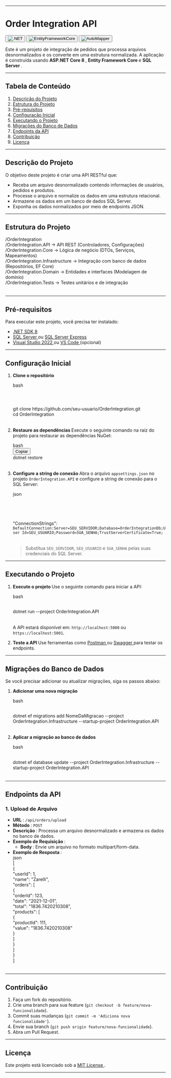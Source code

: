 <div>
<hr>
<h1 data-spm-anchor-id="5aebb161.65e9fcb3.0.i48.70242a1anngFFs"><strong data-spm-anchor-id="5aebb161.65e9fcb3.0.i40.70242a1anngFFs">Order Integration API </strong> </h1>
<p><button class="w-max-full w-fit"><img src="https://img.shields.io/badge/.NET-8.0-blue" alt=".NET" class="rounded-lg" draggable="false" data-cy="image"></button>  <button class="w-max-full w-fit"><img src="https://img.shields.io/badge/Entity_Framework_Core-9.x-green" alt="EntityFrameworkCore" class="rounded-lg" draggable="false" data-cy="image"></button>  <button class="w-max-full w-fit"><img src="https://img.shields.io/badge/AutoMapper-latest-orange" alt="AutoMapper" class="rounded-lg" draggable="false" data-cy="image"></button>  </p>
<div class="my-2"></div>
<p>Este é um projeto de integração de pedidos que processa arquivos desnormalizados e os converte em uma estrutura normalizada. A aplicação é construída usando <strong>ASP.NET Core 8 </strong>, <strong>Entity Framework Core </strong> e <strong>SQL Server </strong>. </p>
<div class="my-2"></div>
<hr>
<h2><strong>Tabela de Conteúdo </strong> </h2>
<ol start="1">
   <li><a href="#descrição-do-projeto" target="_blank" rel="nofollow">Descrição do Projeto </a></li>
   <li><a href="#estrutura-do-projeto" target="_blank" rel="nofollow">Estrutura do Projeto </a></li>
   <li><a href="#pré-requisitos" target="_blank" rel="nofollow">Pré-requisitos </a></li>
   <li><a href="#configuração-inicial" target="_blank" rel="nofollow">Configuração Inicial </a></li>
   <li><a href="#executando-o-projeto" target="_blank" rel="nofollow">Executando o Projeto </a></li>
   <li><a href="#migrações-do-banco-de-dados" target="_blank" rel="nofollow">Migrações do Banco de Dados </a></li>
   <li><a href="#endpoints-da-api" target="_blank" rel="nofollow">Endpoints da API </a></li>
   <li><a href="#contribuição" target="_blank" rel="nofollow">Contribuição </a></li>
   <li><a href="#licença" target="_blank" rel="nofollow">Licença </a></li>
</ol>
<div class="my-2"></div>
<hr>
<h2><strong>Descrição do Projeto </strong> </h2>
<p>O objetivo deste projeto é criar uma API RESTful que: </p>
<ul>
   <li>Receba um arquivo desnormalizado contendo informações de usuários, pedidos e produtos.</li>
   <li>Processe o arquivo e normalize os dados em uma estrutura relacional.</li>
   <li>Armazene os dados em um banco de dados SQL Server.</li>
   <li>Exponha os dados normalizados por meio de endpoints JSON.</li>
</ul>
<div class="my-2"></div>
<hr>
<h2><strong data-spm-anchor-id="5aebb161.65efcb3.0.i42.70242a1anngFFs">Estrutura do Projeto </strong> </h2>
<div>
   <div class="relative my-2 flex flex-col rounded-lg" dir="ltr">
      <div class="text-text-300 absolute pl-4 py-1.5 text-xs font-medium dark:text-white"></div>
      <div class="language- rounded-t-lg -mt-8 rounded-b-lg overflow-hidden">
         <div class="pt-7 bg-gray-50 dark:bg-gray-850"></div>
         <div id="code-textarea-2cd6b716-1e75-48cf-bde8-c8414c78d7c-1" class="h-full w-full code-textarea ">
            <div class="cm-editor ͼ1 ͼ3 ͼ4 ͼo">
               <div class="cm-announced" aria-live="polite"></div>
               <div tabindex="-1" class="cm-scroller">
                  <div spellcheck="false" autocorrect="off" autocapitalize="off" writingsuggestions="false" translate="no" contenteditable="false" style="tab-size: 4;" class="cm-content" role="textbox" aria-multiline="true">
                     <div class="cm-line">/OrderIntegration</div>
                     <div class="cm-line">    /OrderIntegration.API          -&gt; API REST (Controladores, Configurações)</div>
                     <div class="cm-line">    /OrderIntegration.Core         -&gt; Lógica de negócio (DTOs, Serviços, Mapeamentos)</div>
                     <div class="cm-activeLine cm-line">    /OrderIntegration.Infrastructure -&gt; Integração com banco de dados (Repositórios, EF Core)</div>
                     <div class="cm-line">    /OrderIntegration.Domain       -&gt; Entidades e interfaces (Modelagem de domínio)</div>
                     <div class="cm-line">    /OrderIntegration.Tests        -&gt; Testes unitários e de integração</div>
                  </div>
                  <div class="cm-layer cm-layer-above cm-cursorLayer" aria-hidden="true" style="z-index: 150; animation-duration: 1200ms; animation-name: cm-blink;">
                     <div class="cm-cursor cm-cursor-primary" style="left: 371.078px; top: 72.1719px; height: 19px;"></div>
                  </div>
                  <div class="cm-layer cm-selectionLayer" aria-hidden="true" style="z-index: -2;"></div>
               </div>
            </div>
         </div>
      </div>
      <div id="plt-canvas-2cd6b716-1e75-48cf-bde8-c84149c78d7c-19" class="bg-[#202123] text-white max-w-full overflow-x-auto scrollbar-hidden"></div>
   </div>
</div>
<div class="my-2"></div>
<hr>
<h2><strong>Pré-requisitos </strong> </h2>
<p>Para executar este projeto, você precisa ter instalado: </p>
<div class="my-2"></div>
<ul>
   <li><a href="https://dotnet.microsoft.com/download/dotnet/8.0" target="_blank" rel="nofollow">.NET SDK 8 </a></li>
   <li><a href="https://www.microsoft.com/sql-server" target="_blank" rel="nofollow">SQL Server </a> ou <a href="https://www.microsoft.com/sql-server/sql-server-editions-express" target="_blank" rel="nofollow">SQL Server Express </a></li>
   <li><a href="https://visualstudio.microsoft.com/" target="_blank" rel="nofollow">Visual Studio 2022 </a> ou <a href="https://code.visualstudio.com/" target="_blank" rel="nofollow">VS Code </a> (opcional)</li>
</ul>
<div class="my-2"></div>
<hr>
<h2 data-spm-anchor-id="5aebb161.65e9fcb3.0.i52.70242a1anngFFs"><strong>Configuração Inicial </strong> </h2>
<ol start="1">
   <li data-spm-anchor-id="5aebb161.65e9fcb3.0.i49.70242a1anngFFs">
      <p><strong data-spm-anchor-id="5aebb161.65e9fcb3.0.i50.70242a1anngFFs">Clone o repositório </strong> </p>
      <div>
         <div class="relative my-2 flex flex-col rounded-lg" dir="ltr">
            <div class="text-text-300 absolute pl-4 py-1.5 text-xs font-medium dark:text-white">bash</div>
            <div class="language-bash rounded-t-lg -mt-8 rounded-b-lg overflow-hidden">
               <div class="pt-7 bg-gray-50 dark:bg-gray-850"></div>
               <div id="code-textarea-2cd6b716-1e75-48cf-bde8-c84149c78d7c-29-0-1" class="h-full w-full code-textarea ">
                  <div class="cm-editor ͼ1 ͼ3 ͼ4 ͼo">
                     <div class="cm-announced" aria-live="polite"></div>
                     <div tabindex="-1" class="cm-scroller">
                        <div class="cm-gutters" aria-hidden="true" style="min-height: 52.7812px; position: sticky;">
                           <div class="cm-gutter cm-foldGutter">
                              <div class="cm-gutterElement cm-activeLineGutter" style="height: 22.3906px; margin-top: 4px;"></div>
                           </div>
                        </div>
                        <div spellcheck="false" autocorrect="off" autocapitalize="off" writingsuggestions="false" translate="no" contenteditable="false" style="tab-size: 4;" class="cm-content" role="textbox" aria-multiline="true" data-language="shell" aria-autocomplete="list">
                           <div class="cm-activeLine cm-line"><span class="ͼs">git</span> clone https://github.com/seu-usuario/OrderIntegration.git</div>
                           <div class="cm-line"><span class="ͼs">cd</span> OrderIntegration</div>
                        </div>
                        <div class="cm-layer cm-layer-above cm-cursorLayer" aria-hidden="true" style="z-index: 150; animation-duration: 1200ms;">
                           <div class="cm-cursor cm-cursor-primary" style="left: 36.7969px; top: 5px; height: 19px;"></div>
                        </div>
                        <div class="cm-layer cm-selectionLayer" aria-hidden="true" style="z-index: -2;"></div>
                     </div>
                  </div>
               </div>
            </div>
            <div id="plt-canvas-2cd6b716-1e75-48cf-bde8-c84149c78d7c-29-0-1" class="bg-[#202123] text-white max-w-full overflow-x-auto scrollbar-hidden"></div>
         </div>
      </div>
   </li>
   <li>
      <p><strong data-spm-anchor-id="5aebb161.65e9fcb3.0.i51.70242a1anngFFs">Restaure as dependências </strong>
         Execute o seguinte comando na raiz do projeto para restaurar as dependências NuGet: 
      </p>
      <div>
         <div class="relative my-2 flex flex-col rounded-lg" dir="ltr">
            <div class="text-text-300 absolute pl-4 py-1.5 text-xs font-medium dark:text-white">bash</div>
            <div class="sticky top-8 mb-1 py-1 pr-2.5 flex items-center justify-end z-10 text-xs text-black dark:text-white">
               <div class="flex items-center gap-0.5 translate-y-[1px]"><button class="copy-code-button bg-none border-none bg-gray-50 hover:bg-gray-100 dark:bg-gray-850 dark:hover:bg-gray-800 transition rounded-md px-1.5 py-0.5">Copiar</button></div>
            </div>
            <div class="language-bash rounded-t-lg -mt-8 rounded-b-lg overflow-hidden">
               <div class="pt-7 bg-gray-50 dark:bg-gray-850"></div>
               <div id="code-textarea-2cd6b716-1e75-48cf-bde8-c84149c78d7c-29-1-1" class="h-full w-full code-textarea ">
                  <div class="cm-editor ͼ1 ͼ3 ͼ4 ͼo">
                     <div class="cm-announced" aria-live="polite"></div>
                     <div tabindex="-1" class="cm-scroller">
                        <div class="cm-gutters" aria-hidden="true" style="min-height: 30.3906px; position: sticky;">
                           <div spellcheck="false" autocorrect="off" autocapitalize="off" writingsuggestions="false" translate="no" contenteditable="false" style="tab-size: 4;" class="cm-content" role="textbox" aria-multiline="true" data-language="shell" aria-autocomplete="list">
                              <div class="cm-activeLine cm-line">dotnet restore</div>
                           </div>
                           <div class="cm-layer cm-layer-above cm-cursorLayer" aria-hidden="true" style="z-index: 150; animation-duration: 1200ms;">
                              <div class="cm-cursor cm-cursor-primary" style="left: 36.7969px; top: 5px; height: 19px;"></div>
                           </div>
                           <div class="cm-layer cm-selectionLayer" aria-hidden="true" style="z-index: -2;"></div>
                        </div>
                     </div>
                  </div>
               </div>
               <div id="plt-canvas-2cd6b716-1e75-48cf-bde8-c84149c78d7c-29-1-1" class="bg-[#202123] text-white max-w-full overflow-x-auto scrollbar-hidden"></div>
            </div>
         </div>
   </li>
   <li>
   <p><strong>Configure a string de conexão </strong>
   Abra o arquivo <code class="codespan cursor-pointer">appsettings.json</code> no projeto <code class="codespan cursor-pointer">OrderIntegration.API</code> e configure a string de conexão para o SQL Server: 
   </p>
   <div class="my-2"></div>
   <div>
   <div class="relative my-2 flex flex-col rounded-lg" dir="ltr">
   <div class="text-text-300 absolute pl-4 py-1.5 text-xs font-medium dark:text-white">json</div>
   <div class="language-json rounded-t-lg -mt-8 rounded-b-lg overflow-hidden">
   <div class="pt-7 bg-gray-50 dark:bg-gray-850"></div>
   <div id="code-textarea-2cd6b716-1e75-48cf-bde8-c84149c78d7c-29-2-2" class="h-full w-full code-textarea ">
   <div class="cm-editor ͼ1 ͼ3 ͼ4 ͼo">
   <div class="cm-announced" aria-live="polite"></div>
   <div tabindex="-1" class="cm-scroller">
   <div class="cm-gutters" aria-hidden="true" style="min-height: 75.1719px; position: sticky;">
   </div>
   <div spellcheck="false" autocorrect="off" autocapitalize="off" writingsuggestions="false" translate="no" contenteditable="false" style="tab-size: 4;" class="cm-content" role="textbox" aria-multiline="true" data-language="json">
   <div class="cm-activeLine cm-line"><span class="ͼ13">"ConnectionStrings"</span><span class="ͼt">:</span>
   <div class="cm-line"></div>
      <code class="codespan cursor-pointer">DefaultConnection:Server=SEU_SERVIDOR;Database=OrderIntegrationDb;User Id=SEU_USUARIO;Password=SUA_SENHA;TrustServerCertificate=True;</code>
   </div>
   <div class="cm-layer cm-layer-above cm-cursorLayer" aria-hidden="true" style="z-index: 150; animation-duration: 1200ms;">
   <div class="cm-cursor cm-cursor-primary" style="left: 37px; top: 5px; height: 19px;"></div>
   </div>
   <div class="cm-layer cm-selectionLayer" aria-hidden="true" style="z-index: -2;"></div>
   </div>
   </div>
   </div>
   </div>
   <div id="plt-canvas-2cd6b716-1e75-48cf-bde8-c84149c78d7c-29-2-2" class="bg-[#202123] text-white max-w-full overflow-x-auto scrollbar-hidden"></div>
   </div>
   </div>
   <div class="my-2"></div>
   <blockquote>
   <p>Substitua <code class="codespan cursor-pointer">SEU_SERVIDOR</code>, <code class="codespan cursor-pointer">SEU_USUARIO</code> e <code class="codespan cursor-pointer">SUA_SENHA</code> pelas suas credenciais do SQL Server. </p>
   </blockquote>
   </li>
</ol>
<div class="my-2"></div>
<hr>
<h2><strong>Executando o Projeto </strong> </h2>
<ol start="1">
<li>
<p><strong>Execute o projeto </strong>
Use o seguinte comando para iniciar a API: 
</p>
<div>
<div class="relative my-2 flex flex-col rounded-lg" dir="ltr">
<div class="text-text-300 absolute pl-4 py-1.5 text-xs font-medium dark:text-white">bash</div>
<div class="language-bash rounded-t-lg -mt-8 rounded-b-lg overflow-hidden">
<div class="pt-7 bg-gray-50 dark:bg-gray-850"></div>
<div id="code-textarea-2cd6b716-1e75-48cf-bde8-c84149c78d7c-33-0-1" class="h-full w-full code-textarea ">
<div class="cm-editor ͼ1 ͼ3 ͼ4 ͼo">
<div class="cm-announced" aria-live="polite"></div>
<div tabindex="-1" class="cm-scroller">
<div class="cm-gutters" aria-hidden="true" style="min-height: 30.3906px; position: sticky;">
</div>
<div spellcheck="false" autocorrect="off" autocapitalize="off" writingsuggestions="false" translate="no" contenteditable="false" style="tab-size: 4;" class="cm-content" role="textbox" aria-multiline="true" data-language="shell" aria-autocomplete="list">
<div class="cm-activeLine cm-line">dotnet run <span class="ͼq">--project</span> OrderIntegration.API</div>
</div>
<div class="cm-layer cm-layer-above cm-cursorLayer" aria-hidden="true" style="z-index: 150; animation-duration: 1200ms;">
<div class="cm-cursor cm-cursor-primary" style="left: 36.7969px; top: 5px; height: 19px;"></div>
</div>
<div class="cm-layer cm-selectionLayer" aria-hidden="true" style="z-index: -2;"></div>
</div>
</div>
</div>
</div>
<div id="plt-canvas-2cd6b716-1e75-48cf-bde8-c84149c78d7c-33-0-1" class="bg-[#202123] text-white max-w-full overflow-x-auto scrollbar-hidden"></div>
</div>
</div>
<div class="my-2"></div>
<p>A API estará disponível em: <code class="codespan cursor-pointer">http://localhost:5000</code> ou <code class="codespan cursor-pointer">https://localhost:5001</code>. </p>
</li>
<li>
<p><strong>Teste a API </strong>
Use ferramentas como <a href="https://www.postman.com/" target="_blank" rel="nofollow">Postman </a> ou <a href="https://swagger.io/" target="_blank" rel="nofollow">Swagger </a> para testar os endpoints. 
</p>
</li>
</ol>
<div class="my-2"></div>
<hr>
<h2><strong>Migrações do Banco de Dados </strong> </h2>
<p>Se você precisar adicionar ou atualizar migrações, siga os passos abaixo: </p>
<div class="my-2"></div>
<ol start="1">
<li>
<p><strong>Adicionar uma nova migração </strong> </p>
<div>
<div class="relative my-2 flex flex-col rounded-lg" dir="ltr">
<div class="text-text-300 absolute pl-4 py-1.5 text-xs font-medium dark:text-white">bash</div>
<div class="language-bash rounded-t-lg -mt-8 rounded-b-lg overflow-hidden">
<div class="pt-7 bg-gray-50 dark:bg-gray-850"></div>
<div id="code-textarea-2cd6b716-1e75-48cf-bde8-c84149c78d7c-39-0-1" class="h-full w-full code-textarea ">
<div class="cm-editor ͼ1 ͼ3 ͼ4 ͼo">
<div class="cm-announced" aria-live="polite"></div>
<div tabindex="-1" class="cm-scroller">
<div class="cm-gutters" aria-hidden="true" style="min-height: 30.3906px; position: sticky;">
</div>
<div spellcheck="false" autocorrect="off" autocapitalize="off" writingsuggestions="false" translate="no" contenteditable="false" style="tab-size: 4;" class="cm-content" role="textbox" aria-multiline="true" data-language="shell" aria-autocomplete="list">
<div class="cm-activeLine cm-line">dotnet ef migrations add NomeDaMigracao <span class="ͼq">--project</span> OrderIntegration.Infrastructure <span class="ͼq">--startup-project</span> OrderIntegration.API</div>
</div>
<div class="cm-layer cm-layer-above cm-cursorLayer" aria-hidden="true" style="z-index: 150; animation-duration: 1200ms;">
<div class="cm-cursor cm-cursor-primary" style="left: 36.7969px; top: 5px; height: 19px;"></div>
</div>
<div class="cm-layer cm-selectionLayer" aria-hidden="true" style="z-index: -2;"></div>
</div>
</div>
</div>
</div>
<div id="plt-canvas-2cd6b716-1e75-48cf-bde8-c84149c78d7c-39-0-1" class="bg-[#202123] text-white max-w-full overflow-x-auto scrollbar-hidden"></div>
</div>
</div>
</li>
<li>
<p><strong>Aplicar a migração ao banco de dados </strong> </p>
<div>
<div class="relative my-2 flex flex-col rounded-lg" dir="ltr">
<div class="text-text-300 absolute pl-4 py-1.5 text-xs font-medium dark:text-white">bash</div>
<div class="language-bash rounded-t-lg -mt-8 rounded-b-lg overflow-hidden">
<div class="pt-7 bg-gray-50 dark:bg-gray-850"></div>
<div id="code-textarea-2cd6b716-1e75-48cf-bde8-c84149c78d7c-39-1-1" class="h-full w-full code-textarea ">
<div class="cm-editor ͼ1 ͼ3 ͼ4 ͼo">
<div class="cm-announced" aria-live="polite"></div>
<div tabindex="-1" class="cm-scroller">
<div class="cm-gutters" aria-hidden="true" style="min-height: 30.3906px; position: sticky;">
</div>
<div spellcheck="false" autocorrect="off" autocapitalize="off" writingsuggestions="false" translate="no" contenteditable="false" style="tab-size: 4;" class="cm-content" role="textbox" aria-multiline="true" data-language="shell" aria-autocomplete="list">
<div class="cm-activeLine cm-line">dotnet ef database update <span class="ͼq">--project</span> OrderIntegration.Infrastructure <span class="ͼq">--startup-project</span> OrderIntegration.API</div>
</div>
<div class="cm-layer cm-layer-above cm-cursorLayer" aria-hidden="true" style="z-index: 150; animation-duration: 1200ms;">
<div class="cm-cursor cm-cursor-primary" style="left: 36.7969px; top: 5px; height: 19px;"></div>
</div>
<div class="cm-layer cm-selectionLayer" aria-hidden="true" style="z-index: -2;"></div>
</div>
</div>
</div>
</div>
<div id="plt-canvas-2cd6b716-1e75-48cf-bde8-c84149c78d7c-39-1-1" class="bg-[#202123] text-white max-w-full overflow-x-auto scrollbar-hidden"></div>
</div>
</div>
</li>
</ol>
<div class="my-2"></div>
<hr>
<h2 data-spm-anchor-id="5aebb161.65e9fcb3.0.i46.70242a1anngFFs"><strong>Endpoints da API </strong> </h2>
<h3 data-spm-anchor-id="5aebb161.65e9fcb3.0.i47.70242a1anngFFs"><strong>1. Upload de Arquivo </strong> </h3>
<ul>
<li><strong>URL </strong>: <code class="codespan cursor-pointer">/api/orders/upload</code></li>
<li><strong>Método </strong>: <code class="codespan cursor-pointer">POST</code></li>
<li><strong>Descrição </strong>: Processa um arquivo desnormalizado e armazena os dados no banco de dados.</li>
<li>
<strong>Exemplo de Requisição </strong>:
<ul>
<li><strong>Body </strong>: Envie um arquivo no formato multipart/form-data.</li>
</ul>
</li>
<li>
<strong>Exemplo de Resposta </strong>:
<div>
<div class="relative my-2 flex flex-col rounded-lg" dir="ltr">
<div class="text-text-300 absolute pl-4 py-1.5 text-xs font-medium dark:text-white">json</div>
<div class="language-json rounded-t-lg -mt-8 rounded-b-lg overflow-hidden">
<div class="pt-7 bg-gray-50 dark:bg-gray-850"></div>
<div id="code-textarea-2cd6b716-1e75-48cf-bde8-c84149c78d7c-44-4-1" class="h-full w-full code-textarea ">
<div class="cm-editor ͼ1 ͼ3 ͼ4 ͼo">
<div class="cm-announced" aria-live="polite"></div>
<div tabindex="-1" class="cm-scroller">
<div spellcheck="false" autocorrect="off" autocapitalize="off" writingsuggestions="false" translate="no" contenteditable="false" style="tab-size: 4;" class="cm-content" role="textbox" aria-multiline="true" data-language="json">
<div class="cm-activeLine cm-line"><span class="cm-matchingBracket">[</span></div>
<div class="cm-line">  {</div>
<div class="cm-line">    <span class="ͼq">"userId"</span><span class="ͼt">:</span> <span class="ͼu">1</span><span class="ͼt">,</span></div>
<div class="cm-line">    <span class="ͼq">"name"</span><span class="ͼt">:</span> <span class="ͼ13">"Zarelli"</span><span class="ͼt">,</span></div>
<div class="cm-line">    <span class="ͼq">"orders"</span><span class="ͼt">:</span> [</div>
<div class="cm-line">      {</div>
<div class="cm-line">        <span class="ͼq">"orderId"</span><span class="ͼt">:</span> <span class="ͼu">123</span><span class="ͼt">,</span></div>
<div class="cm-line">        <span class="ͼq">"date"</span><span class="ͼt">:</span> <span class="ͼ13">"2021-12-01"</span><span class="ͼt">,</span></div>
<div class="cm-line">        <span class="ͼq">"total"</span><span class="ͼt">:</span> <span class="ͼ13">"1836.7420210308"</span><span class="ͼt">,</span></div>
<div class="cm-line">        <span class="ͼq">"products"</span><span class="ͼt">:</span> [</div>
<div class="cm-line">          {</div>
<div class="cm-line">            <span class="ͼq">"productId"</span><span class="ͼt">:</span> <span class="ͼu">111</span><span class="ͼt">,</span></div>
<div class="cm-line">            <span class="ͼq">"value"</span><span class="ͼt">:</span> <span class="ͼ13">"1836.7420210308"</span></div>
<div class="cm-line">          }</div>
<div class="cm-line">        ]</div>
<div class="cm-line">      }</div>
<div class="cm-line">    ]</div>
<div class="cm-line">  }</div>
<div class="cm-line"><span class="cm-matchingBracket">]</span></div>
</div>
<div class="cm-layer cm-layer-above cm-cursorLayer" aria-hidden="true" style="z-index: 150; animation-duration: 1200ms;">
<div class="cm-cursor cm-cursor-primary" style="left: 42.5938px; top: 5px; height: 19px;"></div>
</div>
<div class="cm-layer cm-selectionLayer" aria-hidden="true" style="z-index: -2;"></div>
</div>
</div>
</div>
</div>
<div id="plt-canvas-2cd6b716-1e75-48cf-bde8-c84149c78d7c-44-4-1" class="bg-[#202123] text-white max-w-full overflow-x-auto scrollbar-hidden"></div>
</div>
</div>
</li>
</ul>
<div class="my-2"></div>
<hr>
<h2><strong>Contribuição </strong> </h2>
<div class="my-2"></div>
<ol start="1">
<li>Faça um fork do repositório.</li>
<li>Crie uma branch para sua feature (<code class="codespan cursor-pointer">git checkout -b feature/nova-funcionalidade</code>).</li>
<li>Commit suas mudanças (<code class="codespan cursor-pointer">git commit -m 'Adiciona nova funcionalidade'</code>).</li>
<li>Envie sua branch (<code class="codespan cursor-pointer">git push origin feature/nova-funcionalidade</code>).</li>
<li>Abra um Pull Request.</li>
</ol>
<div class="my-2"></div>
<hr>
<h2><strong>Licença </strong> </h2>
<p>Este projeto está licenciado sob a <a href="LICENSE" target="_blank" rel="nofollow">MIT License </a>. </p>
<div class="my-2"></div>
<hr>
</div>
